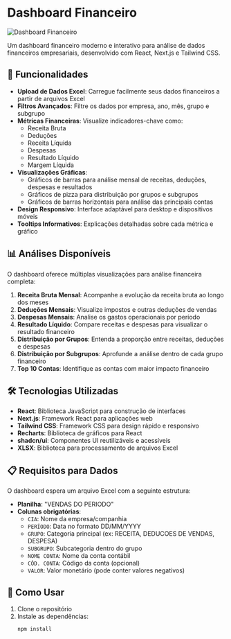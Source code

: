 # Dashboard Financeiro

![Dashboard Financeiro](https://hebbkx1anhila5yf.public.blob.vercel-storage.com/dash_financeiro-mGRF2s3ADcy83qFWc8Qaq7pQcBnsHM.png)

Um dashboard financeiro moderno e interativo para análise de dados financeiros empresariais, desenvolvido com React, Next.js e Tailwind CSS.

## 🚀 Funcionalidades

- **Upload de Dados Excel**: Carregue facilmente seus dados financeiros a partir de arquivos Excel
- **Filtros Avançados**: Filtre os dados por empresa, ano, mês, grupo e subgrupo
- **Métricas Financeiras**: Visualize indicadores-chave como:
  - Receita Bruta
  - Deduções
  - Receita Líquida
  - Despesas
  - Resultado Líquido
  - Margem Líquida
- **Visualizações Gráficas**:
  - Gráficos de barras para análise mensal de receitas, deduções, despesas e resultados
  - Gráficos de pizza para distribuição por grupos e subgrupos
  - Gráficos de barras horizontais para análise das principais contas
- **Design Responsivo**: Interface adaptável para desktop e dispositivos móveis
- **Tooltips Informativos**: Explicações detalhadas sobre cada métrica e gráfico

## 📊 Análises Disponíveis

O dashboard oferece múltiplas visualizações para análise financeira completa:

1. **Receita Bruta Mensal**: Acompanhe a evolução da receita bruta ao longo dos meses
2. **Deduções Mensais**: Visualize impostos e outras deduções de vendas
3. **Despesas Mensais**: Analise os gastos operacionais por período
4. **Resultado Líquido**: Compare receitas e despesas para visualizar o resultado financeiro
5. **Distribuição por Grupos**: Entenda a proporção entre receitas, deduções e despesas
6. **Distribuição por Subgrupos**: Aprofunde a análise dentro de cada grupo financeiro
7. **Top 10 Contas**: Identifique as contas com maior impacto financeiro

## 🛠️ Tecnologias Utilizadas

- **React**: Biblioteca JavaScript para construção de interfaces
- **Next.js**: Framework React para aplicações web
- **Tailwind CSS**: Framework CSS para design rápido e responsivo
- **Recharts**: Biblioteca de gráficos para React
- **shadcn/ui**: Componentes UI reutilizáveis e acessíveis
- **XLSX**: Biblioteca para processamento de arquivos Excel

## 📋 Requisitos para Dados

O dashboard espera um arquivo Excel com a seguinte estrutura:

- **Planilha**: "VENDAS DO PERIODO"
- **Colunas obrigatórias**:
  - `CIA`: Nome da empresa/companhia
  - `PERÍODO`: Data no formato DD/MM/YYYY
  - `GRUPO`: Categoria principal (ex: RECEITA, DEDUCOES DE VENDAS, DESPESA)
  - `SUBGRUPO`: Subcategoria dentro do grupo
  - `NOME CONTA`: Nome da conta contábil
  - `CÓD. CONTA`: Código da conta (opcional)
  - `VALOR`: Valor monetário (pode conter valores negativos)

## 🚀 Como Usar

1. Clone o repositório
2. Instale as dependências:
   ```bash
   npm install